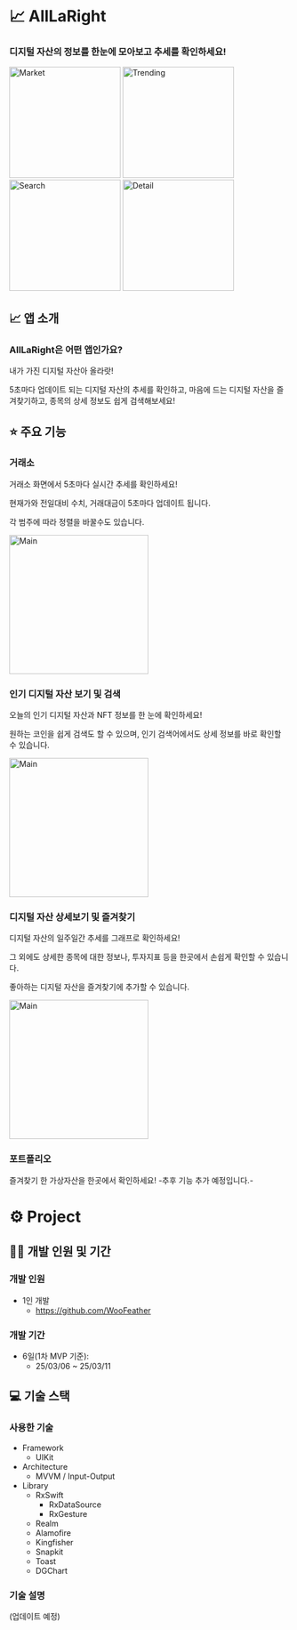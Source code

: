 # 📈 AllLaRight

### 디지털 자산의 정보를 한눈에 모아보고 추세를 확인하세요!

<img width="200" alt="Market" src="https://github.com/user-attachments/assets/44cc171f-6665-4c88-9cad-4a884a0a31f8">  <img width="200" alt="Trending" src="https://github.com/user-attachments/assets/96c5ff01-4b8e-4ec1-a265-8e02f5cb1581">  <img width="200" alt="Search" src="https://github.com/user-attachments/assets/ec9a2894-602e-470b-b3e3-9401bc39b711">  <img width="200" alt="Detail" src="https://github.com/user-attachments/assets/840a9907-992a-4e49-80fe-bbdc73494134">

## 📈 앱 소개

### AllLaRight은 어떤 앱인가요?

내가 가진 디지털 자산아 올라랏!

5초마다 업데이트 되는 디지털 자산의 추세를 확인하고, 마음에 드는 디지털 자산을 즐겨찾기하고, 종목의 상세 정보도 쉽게 검색해보세요!

## ⭐️ 주요 기능

### 거래소

거래소 화면에서 5초마다 실시간 추세를 확인하세요!

현재가와 전일대비 수치, 거래대금이 5초마다 업데이트 됩니다.

각 범주에 따라 정렬을 바꿀수도 있습니다.

<img width="250" alt="Main" src="https://github.com/user-attachments/assets/0345e70a-e6ab-4672-ae59-0199eb960ca9">

### 인기 디지털 자산 보기 및 검색

오늘의 인기 디지털 자산과 NFT 정보를 한 눈에 확인하세요!

원하는 코인을 쉽게 검색도 할 수 있으며, 인기 검색어에서도 상세 정보를 바로 확인할 수 있습니다.

<img width="250" alt="Main" src="https://github.com/user-attachments/assets/c454286c-ae6d-4e21-a8ed-94e7de77ac83">

### 디지털 자산 상세보기 및 즐겨찾기

디지털 자산의 일주일간 추세를 그래프로 확인하세요!

그 외에도 상세한 종목에 대한 정보나, 투자지표 등을 한곳에서 손쉽게 확인할 수 있습니다.

좋아하는 디지털 자산을 즐겨찾기에 추가할 수 있습니다.

<img width="250" alt="Main" src="https://github.com/user-attachments/assets/54bdc685-6c97-4494-89ab-ef366c3b4875">

### 포트폴리오

즐겨찾기 한 가상자산을 한곳에서 확인하세요!
-추후 기능 추가 예정입니다.-

# ⚙️ Project

## 🧑‍💻 개발 인원 및 기간

### 개발 인원

- 1인 개발
    - https://github.com/WooFeather

### 개발 기간

- 6일(1차 MVP 기준):
    - 25/03/06 ~ 25/03/11

## 💻 기술 스택

### 사용한 기술

- Framework
    - UIKit
- Architecture
    - MVVM / Input-Output
- Library
    - RxSwift
        - RxDataSource
        - RxGesture
    - Realm
    - Alamofire
    - Kingfisher
    - Snapkit
    - Toast
    - DGChart
 
### 기술 설명
(업데이트 예정)
